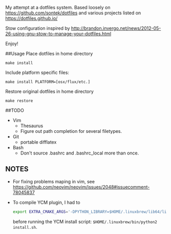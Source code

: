 My attempt at a dotfiles system.
Based loosely on <https://github.com/sontek/dotfiles> and various projects
listed on <https://dotfiles.github.io/>

Stow configuration inspired by
<http://brandon.invergo.net/news/2012-05-26-using-gnu-stow-to-manage-your-dotfiles.html>

Enjoy!

##Usage
Place dotfiles in home directory

	make install

Include platform specific files:

	make install PLATFORM=[osx/flux/etc.]

Restore original dotfiles in home directory

	make restore


##TODO
+ Vim
	+ Thesaurus
	+ Figure out path completion for several filetypes.
+ Git
	+ portable difflatex
+ Bash
    + Don't source .bashrc and .bashrc\_local more than once.

## NOTES

-   For fixing problems maping <C-H> in vim, see https://github.com/neovim/neovim/issues/2048#issuecomment-78045837
-   To compile YCM plugin, I had to

    ```bash
    export EXTRA_CMAKE_ARGS='-DPYTHON_LIBRARY=$HOME/.linuxbrew/lib64/libpython2.7.so -DPYTHON_INCLUDE=$HOME/.linuxbrew/include/python2.7'
    ```

    before running the YCM install script: `$HOME/.linuxbrew/bin/python2 install.sh`.
